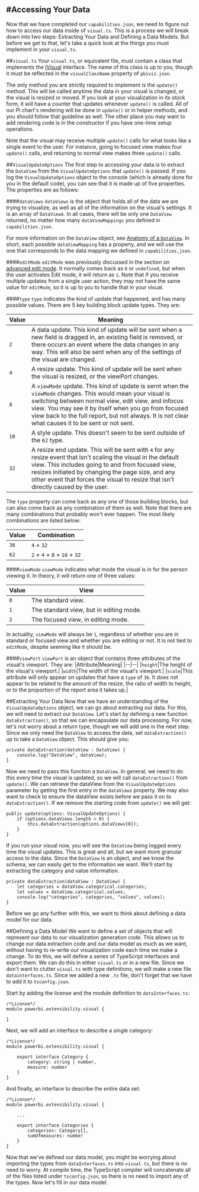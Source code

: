 #Accessing Your Data
---
Now that we have completed our `capabilities.json`, we need to figure out how to access our data inside of `visual.ts`. This is a process we will break down into two steps: Extracting Your Data and Defining a Data Models. But before we get to that, let's take a quick look at the things you must implement in your `visual.ts`.

##`visual.ts`
Your `visual.ts`, or equivalent file, must contain a class that implements the [IVisual](https://github.com/Microsoft/PowerBI-visuals/blob/master/Visual/IVisualApi.md) interface. The name of this class is up to you, though it must be reflected in the `visualClassName` property of `pbiviz.json`.

The only method you are strictly required to implement is the `update()` method. This will be called anytime the data in your visual is changed, or the visual is resized or moved. If you look at your visualization in its stock form, it will have a counter that updates whenever `update()` is called. All of our Pi chart's rendering will be done in `update()` or in helper methods, and you should follow that guideline as well. The other place you may want to add rendering code is in the constructor if you have one-time setup operations.

Note that the visual may receive multiple `update()` calls for what looks like a single event to the user. For instance, going to focused view makes four `update()` calls, and returning to normal view makes three `update()` calls.

##`VisualUpdateOptions`
The first step to accessing your data is to extract the `DataView` from the `VisualUpdateOptions` that `update()` is passed. If you log the `VisualUpdateOptions` object to the console (which is already done for you in the default code), you can see that it is made up of five properties. The properties are as follows:

####`dataViews`
`dataViews` is the object that holds all of the data we are trying to visualize, as well as all of the information on the visual's settings. It is an array of `DataView`s. In all cases, there will be only one `DataView` returned, no matter how many `dataViewMappings` you defined in `capabilities.json`.

For more information on the `DataView` object, see [Anatomy of a `DataView`](). In short, each possible `dataViewMapping` has a property, and we will use the one that corresponds to the data mapping we defined in `capabilities,json`.

####`editMode`
`editMode` was previously discussed in the section on [advanced edit mode](). It normally comes back as `0` or `undefined`, but when the user activates Edit mode, it will return as `1`. Note that if you receive multiple updates from a single user action, they may not have the same value for `editMode`, so it is up to you to handle that in your visual.

####`type`
`type` indicates the kind of update that happened, and has many possible values. There are 5 key building block update types. They are:

|Value|Meaning|
|--|--|
|`2` |A data update. This kind of update will be sent when a new field is dragged in, an existing field is removed, or there occurs an event where the data changes in any way. This will also be sent when any of the settings of the visual are changed.|
|`4` |A resize update. This kind of update will be sent when the visual is resized, or the viewPort changes.|
|`8` |A `viewMode` update. This kind of update is sernt when the `viewMode` changes. This would mean your visual is switching between normal view, edit view, and infocus view. You may see it by itself when you go from focused view back to the full report, but not always. It is not clear what causes it to be sent or not sent.|
|`16` |A style update. This doesn't seem to be sent outside of the `62` type.|
|`32` |A resize end update. This will be sent with `4` for any resize event that isn't scaling the visual in the default view. This includes going to and from focused view, resizes initiated by changing the page size, and any other event that forces the visual to resize that isn't directly caused by the user.|

The `type` property can come back as any one of those building blocks, but can also come back as any combination of them as well. Note that there are many combinations that probably won't ever happen. The most likely combinations are listed below:

|Value|Combination|
|--|--|
|`36`|`4` + `32`|
|`62`|`2` + `4` + `8` + `16` + `32`|

####`viewMode`
`viewMode` indicates what mode the visual is in for the person viewing it. In theory, it will return one of three values:

|Value|View|
|--|--|
|`0`|The standard view.|
|`1`|The standard view, but in editing mode.|
|`2`|The focused view, in editing mode.|

In actuality, `viewMode` will always be `1`, regardless of whether you are in standard or focused view and whether you are editing or not. It is not tied to `editMode`, despite seeming like it should be.

####`viewPort`
`viewPort` is an object that contains three attributes of the visual's viewport. They are:
|Attribute|Meaning|
|--|--|
|`height`|The height of the visual's viewport.|
|`width`|The width of the visual's viewport.|
|`scale`|This attribute will only appear on updates that have a `type` of `36`. It does not appear to be related to the amount of the resize, the ratio of width to height, or to the proportion of the report area it takes up.|

##Extracting Your Data
Now that we have an understanding of the `VisualUpdateOptions` object, we can go about extracting our data. For this, we will need to extract our `DataView`. Let's start by defining a new function `dataExtraction()`, so that we can encapsulate our data processing. For now, let's not worry about a return type, though we will add one in the next step. Since we only need the `DataView` to access the data, set `dataExtraction()` up to take a `DataView` object. This should give you:

```
private dataExtraction(dataView : DataView) {
    console.log("DataView", dataView);
}
```

Now we need to pass this function a `DataView`. In general, we need to do this every time the visual is updated, so we will call `dataExtraction()` from `update()`. We can retrieve the dataView from the `VisualUpdateOptions` parameter by getting the first entry in the `dataViews` property. We may also want to check to ensure the dataView exists before we pass it on to `dataExtraction()`. If we remove the starting code from `update()` we will get:

```
public update(options: VisualUpdateOptions) {
    if (options.dataViews.length > 0) {
        this.dataExtraction(options.dataViews[0]);
    }
}
```

If you run your visual now, you will see the `DataView` being logged every time the visual updates. This is great and all, but we want more granular access to the data. Since the `DataView` is an object, and we know the schema, we can easily get to the information we want. We'll start by extracting the category and value information.

```
private dataExtraction(dataView : DataView) {
    let categories = dataView.categorical.categories;
    let values = dataView.categorical.values;
    console.log("categories", categories, "values", values);
}
```

Before we go any further with this, we want to think about defining a data model for our data.

##Defining a Data Model
We want to define a set of objects that will represent our data to our visualization generation code. This allows us to change our data extraction code and our data model as much as we want, without having to re-write our visualization code each time we make a change. To do this, we will define a series of TypeScript interfaces and export them. We can do this in either `visual.ts` or in a new file. Since we don't want to clutter `visual.ts` with type definitions, we will make a new file `datainterfaces.ts`. Since we added a new `.ts` file, don't forget that we have to add it to `tsconfig.json`.

Start by adding the license and the module definition to `dataInterfaces.ts`:

```
/*License*/
module powerbi.extensibility.visual {

}
```

Next, we will add an interface to describe a single category:

```
/*License*/
module powerbi.extensibility.visual {

    export interface Category {
        category: string | number,
        measure: number
    }
}
```

And finally, an interface to describe the entire data set:

```
/*License*/
module powerbi.extensibility.visual {

    ...

    export interface Categories {
        categories: Category[],
        sumOfmeasures: number
    }
}
```

Now that we've defined our data model, you might be worrying about importing the types from `dataInterfaces.ts` into `visual.ts`, but there is no need to worry. At compile time, the TypeScript compiler will concatenate all of the files listed under `tsconfig.json`, so there is no need to import any of the types. Now let's fill in our data model.
